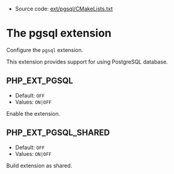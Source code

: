 <!-- This is auto-generated file. -->
* Source code: [ext/pgsql/CMakeLists.txt](https://github.com/petk/php-build-system/blob/master/cmake/ext/pgsql/CMakeLists.txt)

# The pgsql extension

Configure the `pgsql` extension.

This extension provides support for using PostgreSQL database.

## PHP_EXT_PGSQL

* Default: `OFF`
* Values: `ON|OFF`

Enable the extension.

## PHP_EXT_PGSQL_SHARED

* Default: `OFF`
* Values: `ON|OFF`

Build extension as shared.
